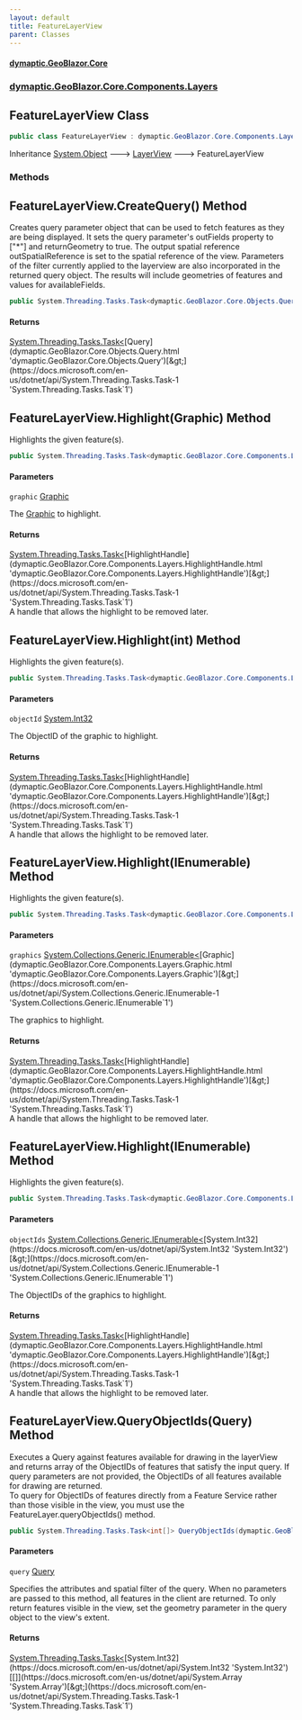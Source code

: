 ```yaml
---
layout: default
title: FeatureLayerView
parent: Classes
---
```

#### [dymaptic.GeoBlazor.Core](index.html 'index')
### [dymaptic.GeoBlazor.Core.Components.Layers](index.html#dymaptic.GeoBlazor.Core.Components.Layers 'dymaptic.GeoBlazor.Core.Components.Layers')

## FeatureLayerView Class

```csharp
public class FeatureLayerView : dymaptic.GeoBlazor.Core.Components.Layers.LayerView
```

Inheritance [System.Object](https://docs.microsoft.com/en-us/dotnet/api/System.Object 'System.Object') &#129106; [LayerView](dymaptic.GeoBlazor.Core.Components.Layers.LayerView.html 'dymaptic.GeoBlazor.Core.Components.Layers.LayerView') &#129106; FeatureLayerView
### Methods

<a name='dymaptic.GeoBlazor.Core.Components.Layers.FeatureLayerView.CreateQuery()'></a>

## FeatureLayerView.CreateQuery() Method

Creates query parameter object that can be used to fetch features as they are being displayed. It sets the query parameter's outFields property to ["*"] and returnGeometry to true. The output spatial reference outSpatialReference is set to the spatial reference of the view. Parameters of the filter currently applied to the layerview are also incorporated in the returned query object. The results will include geometries of features and values for availableFields.

```csharp
public System.Threading.Tasks.Task<dymaptic.GeoBlazor.Core.Objects.Query> CreateQuery();
```

#### Returns
[System.Threading.Tasks.Task&lt;](https://docs.microsoft.com/en-us/dotnet/api/System.Threading.Tasks.Task-1 'System.Threading.Tasks.Task`1')[Query](dymaptic.GeoBlazor.Core.Objects.Query.html 'dymaptic.GeoBlazor.Core.Objects.Query')[&gt;](https://docs.microsoft.com/en-us/dotnet/api/System.Threading.Tasks.Task-1 'System.Threading.Tasks.Task`1')

<a name='dymaptic.GeoBlazor.Core.Components.Layers.FeatureLayerView.Highlight(dymaptic.GeoBlazor.Core.Components.Layers.Graphic)'></a>

## FeatureLayerView.Highlight(Graphic) Method

Highlights the given feature(s).

```csharp
public System.Threading.Tasks.Task<dymaptic.GeoBlazor.Core.Components.Layers.HighlightHandle> Highlight(dymaptic.GeoBlazor.Core.Components.Layers.Graphic graphic);
```
#### Parameters

<a name='dymaptic.GeoBlazor.Core.Components.Layers.FeatureLayerView.Highlight(dymaptic.GeoBlazor.Core.Components.Layers.Graphic).graphic'></a>

`graphic` [Graphic](dymaptic.GeoBlazor.Core.Components.Layers.Graphic.html 'dymaptic.GeoBlazor.Core.Components.Layers.Graphic')

The [Graphic](dymaptic.GeoBlazor.Core.Components.Layers.Graphic.html 'dymaptic.GeoBlazor.Core.Components.Layers.Graphic') to highlight.

#### Returns
[System.Threading.Tasks.Task&lt;](https://docs.microsoft.com/en-us/dotnet/api/System.Threading.Tasks.Task-1 'System.Threading.Tasks.Task`1')[HighlightHandle](dymaptic.GeoBlazor.Core.Components.Layers.HighlightHandle.html 'dymaptic.GeoBlazor.Core.Components.Layers.HighlightHandle')[&gt;](https://docs.microsoft.com/en-us/dotnet/api/System.Threading.Tasks.Task-1 'System.Threading.Tasks.Task`1')  
A handle that allows the highlight to be removed later.

<a name='dymaptic.GeoBlazor.Core.Components.Layers.FeatureLayerView.Highlight(int)'></a>

## FeatureLayerView.Highlight(int) Method

Highlights the given feature(s).

```csharp
public System.Threading.Tasks.Task<dymaptic.GeoBlazor.Core.Components.Layers.HighlightHandle> Highlight(int objectId);
```
#### Parameters

<a name='dymaptic.GeoBlazor.Core.Components.Layers.FeatureLayerView.Highlight(int).objectId'></a>

`objectId` [System.Int32](https://docs.microsoft.com/en-us/dotnet/api/System.Int32 'System.Int32')

The ObjectID of the graphic to highlight.

#### Returns
[System.Threading.Tasks.Task&lt;](https://docs.microsoft.com/en-us/dotnet/api/System.Threading.Tasks.Task-1 'System.Threading.Tasks.Task`1')[HighlightHandle](dymaptic.GeoBlazor.Core.Components.Layers.HighlightHandle.html 'dymaptic.GeoBlazor.Core.Components.Layers.HighlightHandle')[&gt;](https://docs.microsoft.com/en-us/dotnet/api/System.Threading.Tasks.Task-1 'System.Threading.Tasks.Task`1')  
A handle that allows the highlight to be removed later.

<a name='dymaptic.GeoBlazor.Core.Components.Layers.FeatureLayerView.Highlight(System.Collections.Generic.IEnumerable_dymaptic.GeoBlazor.Core.Components.Layers.Graphic_)'></a>

## FeatureLayerView.Highlight(IEnumerable<Graphic>) Method

Highlights the given feature(s).

```csharp
public System.Threading.Tasks.Task<dymaptic.GeoBlazor.Core.Components.Layers.HighlightHandle> Highlight(System.Collections.Generic.IEnumerable<dymaptic.GeoBlazor.Core.Components.Layers.Graphic> graphics);
```
#### Parameters

<a name='dymaptic.GeoBlazor.Core.Components.Layers.FeatureLayerView.Highlight(System.Collections.Generic.IEnumerable_dymaptic.GeoBlazor.Core.Components.Layers.Graphic_).graphics'></a>

`graphics` [System.Collections.Generic.IEnumerable&lt;](https://docs.microsoft.com/en-us/dotnet/api/System.Collections.Generic.IEnumerable-1 'System.Collections.Generic.IEnumerable`1')[Graphic](dymaptic.GeoBlazor.Core.Components.Layers.Graphic.html 'dymaptic.GeoBlazor.Core.Components.Layers.Graphic')[&gt;](https://docs.microsoft.com/en-us/dotnet/api/System.Collections.Generic.IEnumerable-1 'System.Collections.Generic.IEnumerable`1')

The graphics to highlight.

#### Returns
[System.Threading.Tasks.Task&lt;](https://docs.microsoft.com/en-us/dotnet/api/System.Threading.Tasks.Task-1 'System.Threading.Tasks.Task`1')[HighlightHandle](dymaptic.GeoBlazor.Core.Components.Layers.HighlightHandle.html 'dymaptic.GeoBlazor.Core.Components.Layers.HighlightHandle')[&gt;](https://docs.microsoft.com/en-us/dotnet/api/System.Threading.Tasks.Task-1 'System.Threading.Tasks.Task`1')  
A handle that allows the highlight to be removed later.

<a name='dymaptic.GeoBlazor.Core.Components.Layers.FeatureLayerView.Highlight(System.Collections.Generic.IEnumerable_int_)'></a>

## FeatureLayerView.Highlight(IEnumerable<int>) Method

Highlights the given feature(s).

```csharp
public System.Threading.Tasks.Task<dymaptic.GeoBlazor.Core.Components.Layers.HighlightHandle> Highlight(System.Collections.Generic.IEnumerable<int> objectIds);
```
#### Parameters

<a name='dymaptic.GeoBlazor.Core.Components.Layers.FeatureLayerView.Highlight(System.Collections.Generic.IEnumerable_int_).objectIds'></a>

`objectIds` [System.Collections.Generic.IEnumerable&lt;](https://docs.microsoft.com/en-us/dotnet/api/System.Collections.Generic.IEnumerable-1 'System.Collections.Generic.IEnumerable`1')[System.Int32](https://docs.microsoft.com/en-us/dotnet/api/System.Int32 'System.Int32')[&gt;](https://docs.microsoft.com/en-us/dotnet/api/System.Collections.Generic.IEnumerable-1 'System.Collections.Generic.IEnumerable`1')

The ObjectIDs of the graphics to highlight.

#### Returns
[System.Threading.Tasks.Task&lt;](https://docs.microsoft.com/en-us/dotnet/api/System.Threading.Tasks.Task-1 'System.Threading.Tasks.Task`1')[HighlightHandle](dymaptic.GeoBlazor.Core.Components.Layers.HighlightHandle.html 'dymaptic.GeoBlazor.Core.Components.Layers.HighlightHandle')[&gt;](https://docs.microsoft.com/en-us/dotnet/api/System.Threading.Tasks.Task-1 'System.Threading.Tasks.Task`1')  
A handle that allows the highlight to be removed later.

<a name='dymaptic.GeoBlazor.Core.Components.Layers.FeatureLayerView.QueryObjectIds(dymaptic.GeoBlazor.Core.Objects.Query)'></a>

## FeatureLayerView.QueryObjectIds(Query) Method

Executes a Query against features available for drawing in the layerView and returns array of the ObjectIDs of features that satisfy the input query. If query parameters are not provided, the ObjectIDs of all features available for drawing are returned.  
To query for ObjectIDs of features directly from a Feature Service rather than those visible in the view, you must use the FeatureLayer.queryObjectIds() method.

```csharp
public System.Threading.Tasks.Task<int[]> QueryObjectIds(dymaptic.GeoBlazor.Core.Objects.Query query);
```
#### Parameters

<a name='dymaptic.GeoBlazor.Core.Components.Layers.FeatureLayerView.QueryObjectIds(dymaptic.GeoBlazor.Core.Objects.Query).query'></a>

`query` [Query](dymaptic.GeoBlazor.Core.Objects.Query.html 'dymaptic.GeoBlazor.Core.Objects.Query')

Specifies the attributes and spatial filter of the query. When no parameters are passed to this method, all features in the client are returned. To only return features visible in the view, set the geometry parameter in the query object to the view's extent.

#### Returns
[System.Threading.Tasks.Task&lt;](https://docs.microsoft.com/en-us/dotnet/api/System.Threading.Tasks.Task-1 'System.Threading.Tasks.Task`1')[System.Int32](https://docs.microsoft.com/en-us/dotnet/api/System.Int32 'System.Int32')[[]](https://docs.microsoft.com/en-us/dotnet/api/System.Array 'System.Array')[&gt;](https://docs.microsoft.com/en-us/dotnet/api/System.Threading.Tasks.Task-1 'System.Threading.Tasks.Task`1')
